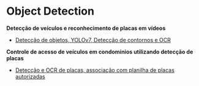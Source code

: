 # Object Detection

<b> Detecção de veículos e reconhecimento de placas em vídeos</b>

* [Detecção de objetos, YOLOv7, Detecção de contornos e OCR](https://github.com/Emanuelle-p/object_detection/blob/main/object_detection.ipynb)

<b> Controle de acesso de veículos em condomínios utilizando detecção de placas </b>

* [Detecção e OCR de placas, associação com planilha de placas autorizadas](https://github.com/Emanuelle-p/object_detection/blob/main/object_detection.ipynb)
